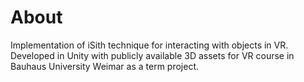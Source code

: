 # About
Implementation of iSith technique for interacting with objects in VR. Developed in Unity with publicly available 3D assets for VR course in Bauhaus University Weimar as a term project.
